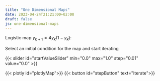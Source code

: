 ```yaml
---
title: "One Dimensional Maps"
date: 2023-04-24T21:21:00+02:00
draft: false
js: one-dimensional-maps
---
```


Logistic map $y_{k+1} = 4y_k(1-y_k)$:


Select an initial condition for the map and start iterating





{{< slider id="startValueSlider" min="0.0" max="1.0" step="0.01" value="0.0" >}}

{{< plotly id="plotlyMap">}}
{{< button id="stepButton" text="Iterate">}}

